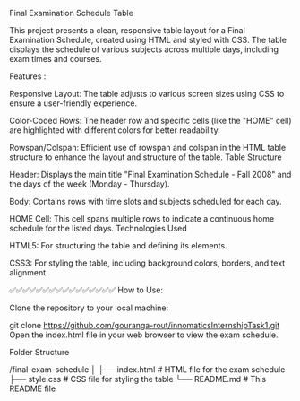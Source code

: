 Final Examination Schedule Table

This project presents a clean, responsive table layout for a Final Examination Schedule, 
created using HTML and styled with CSS. 
The table displays the schedule of various subjects across multiple days, 
including exam times and courses.

Features :

Responsive Layout: The table adjusts to various screen sizes using CSS to ensure a user-friendly experience.

Color-Coded Rows: The header row and specific cells (like the "HOME" cell) are highlighted with different colors for better readability.

Rowspan/Colspan: Efficient use of rowspan and colspan in the HTML table structure to enhance the layout and structure of the table.
Table Structure

Header: Displays the main title "Final Examination Schedule - Fall 2008" and the days of the week (Monday - Thursday).

Body: Contains rows with time slots and subjects scheduled for each day.

HOME Cell: This cell spans multiple rows to indicate a continuous home schedule for the listed days.
Technologies Used

HTML5: For structuring the table and defining its elements.

CSS3: For styling the table, including background colors, borders, and text alignment.


✅✅✅✅✅✅✅✅✅✅✅✅✅✅✅✅
How to Use:

Clone the repository to your local machine:

git clone https://github.com/gouranga-rout/innomaticsInternshipTask1.git
Open the index.html file in your web browser to view the exam schedule.

Folder Structure

/final-exam-schedule
│
├── index.html  # HTML file for the exam schedule
├── style.css   # CSS file for styling the table
└── README.md   # This README file
